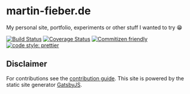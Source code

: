 # martin-fieber.de

My personal site, portfolio, experiments or other stuff I wanted to try 😁

[![Build Status][bsurl]][bsimg]
[![Coverage Status][cvurl]][cvimg]
[![Commitizen friendly][cfimg]][cfurl]
[![code style: prettier][ptimg]][pturl]

## Disclaimer

For contributions see the [contribution guide](CONTRIBUTING.md). This site is powered by the static site generator [GatsbyJS][gburl].

[bsurl]: https://travis-ci.org/MartinHelmut/martin-fieber.de.svg?branch=master
[bsimg]: https://travis-ci.org/MartinHelmut/martin-fieber.de
[cvurl]: https://coveralls.io/repos/github/MartinHelmut/martin-fieber.de/badge.svg?branch=master
[cvimg]: https://coveralls.io/github/MartinHelmut/martin-fieber.de?branch=master
[cfimg]: https://img.shields.io/badge/commitizen-friendly-brightgreen.svg
[cfurl]: http://commitizen.github.io/cz-cli/
[ptimg]: https://img.shields.io/badge/code_style-prettier-ff69b4.svg
[pturl]: https://github.com/prettier/prettier
[gburl]: https://www.gatsbyjs.org/
